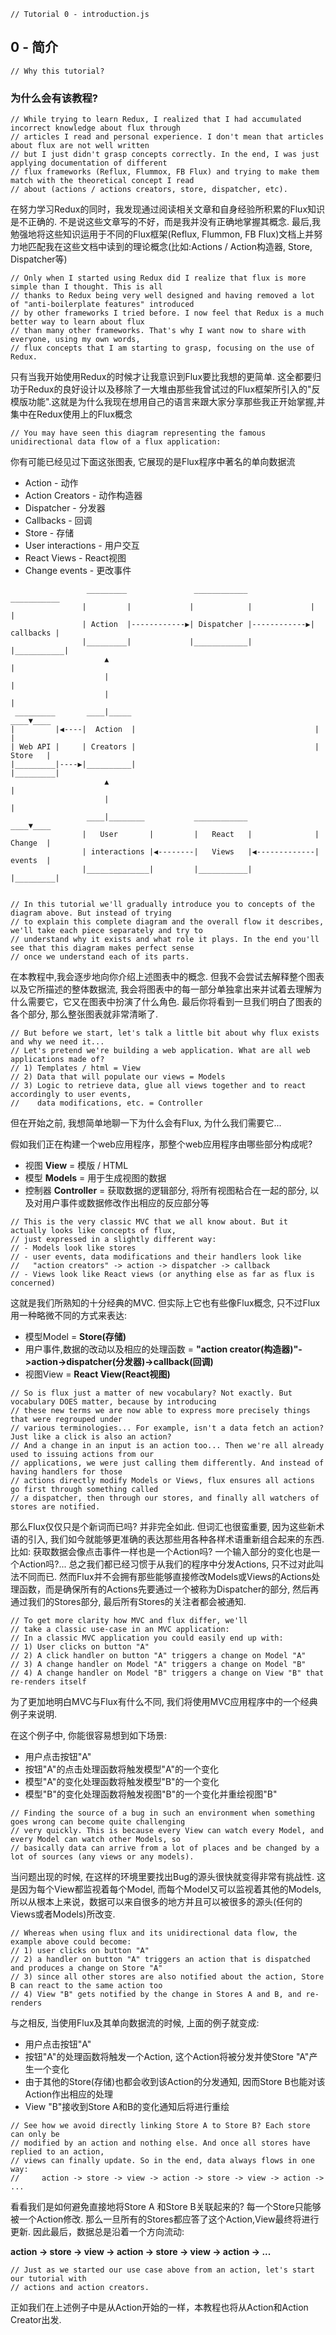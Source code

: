 ```
// Tutorial 0 - introduction.js 
```

## 0 - 简介
 
```
// Why this tutorial? 
```

### 为什么会有该教程?

```
// While trying to learn Redux, I realized that I had accumulated incorrect knowledge about flux through
// articles I read and personal experience. I don't mean that articles about flux are not well written
// but I just didn't grasp concepts correctly. In the end, I was just applying documentation of different
// flux frameworks (Reflux, Flummox, FB Flux) and trying to make them match with the theoretical concept I read
// about (actions / actions creators, store, dispatcher, etc).
```

在努力学习Redux的同时，我发现通过阅读相关文章和自身经验所积累的Flux知识是不正确的. 不是说这些文章写的不好，而是我并没有正确地掌握其概念. 最后,我勉强地将这些知识运用于不同的Flux框架(Reflux, Flummon, FB Flux)文档上并努力地匹配我在这些文档中读到的理论概念(比如:Actions / Action构造器, Store, Dispatcher等)

```
// Only when I started using Redux did I realize that flux is more simple than I thought. This is all
// thanks to Redux being very well designed and having removed a lot of "anti-boilerplate features" introduced
// by other frameworks I tried before. I now feel that Redux is a much better way to learn about flux
// than many other frameworks. That's why I want now to share with everyone, using my own words,
// flux concepts that I am starting to grasp, focusing on the use of Redux.
```

只有当我开始使用Redux的时候才让我意识到Flux要比我想的更简单. 这全都要归功于Redux的良好设计以及移除了一大堆由那些我曾试过的Flux框架所引入的"反模版功能".这就是为什么我现在想用自己的语言来跟大家分享那些我正开始掌握,并集中在Redux使用上的Flux概念

```
// You may have seen this diagram representing the famous unidirectional data flow of a flux application:
```
你有可能已经见过下面这张图表, 它展现的是Flux程序中著名的单向数据流
* Action - 动作
* Action Creators - 动作构造器
* Dispatcher - 分发器
* Callbacks - 回调
* Store - 存储
* User interactions - 用户交互
* React Views - React视图
* Change events - 更改事件
 
 
```
                 _________               ____________               ___________
                |         |             |            |             |           |
                | Action  |------------▶| Dispatcher |------------▶| callbacks |
                |_________|             |____________|             |___________|
                     ▲                                                   |
                     |                                                   |
                     |                                                   |
 _________       ____|_____                                          ____▼____
|         |◀----|  Action  |                                        |         |
| Web API |     | Creators |                                        | Store   |   
|_________|----▶|__________|                                        |_________|
                     ▲                                                   |
                     |                                                   |
                 ____|________           ____________                ____▼____
                |   User       |         |   React   |              | Change  |
                | interactions |◀--------|   Views   |◀-------------| events  |
                |______________|         |___________|              |_________|


// In this tutorial we'll gradually introduce you to concepts of the diagram above. But instead of trying
// to explain this complete diagram and the overall flow it describes, we'll take each piece separately and try to
// understand why it exists and what role it plays. In the end you'll see that this diagram makes perfect sense
// once we understand each of its parts.
```

在本教程中,我会逐步地向你介绍上述图表中的概念. 但我不会尝试去解释整个图表以及它所描述的整体数据流, 我会将图表中的每一部分单独拿出来并试着去理解为什么需要它，它又在图表中扮演了什么角色. 最后你将看到一旦我们明白了图表的各个部分, 那么整张图表就非常清晰了.

```
// But before we start, let's talk a little bit about why flux exists and why we need it...
// Let's pretend we're building a web application. What are all web applications made of?
// 1) Templates / html = View
// 2) Data that will populate our views = Models
// 3) Logic to retrieve data, glue all views together and to react accordingly to user events,
//    data modifications, etc. = Controller
```
但在开始之前, 我想简单地聊一下为什么会有Flux, 为什么我们需要它...

假如我们正在构建一个web应用程序，那整个web应用程序由哪些部分构成呢?
* 视图 **View** = 模版 / HTML
* 模型 **Models** = 用于生成视图的数据
* 控制器 **Controller** = 获取数据的逻辑部分, 将所有视图粘合在一起的部分, 以及对用户事件或数据修改作出相应的反应部分等

```
// This is the very classic MVC that we all know about. But it actually looks like concepts of flux,
// just expressed in a slightly different way:
// - Models look like stores
// - user events, data modifications and their handlers look like
//   "action creators" -> action -> dispatcher -> callback
// - Views look like React views (or anything else as far as flux is concerned)
```
这就是我们所熟知的十分经典的MVC. 但实际上它也有些像Flux概念, 只不过Flux用一种略微不同的方式来表达:
* 模型Model = **Store(存储)**
* 用户事件,数据的改动以及相应的处理函数 = **"action creator(构造器)"->action->dispatcher(分发器)->callback(回调)**
* 视图View = **React View(React视图)**
```
// So is flux just a matter of new vocabulary? Not exactly. But vocabulary DOES matter, because by introducing
// these new terms we are now able to express more precisely things that were regrouped under
// various terminologies... For example, isn't a data fetch an action? Just like a click is also an action?
// And a change in an input is an action too... Then we're all already used to issuing actions from our
// applications, we were just calling them differently. And instead of having handlers for those
// actions directly modify Models or Views, flux ensures all actions go first through something called
// a dispatcher, then through our stores, and finally all watchers of stores are notified.
```
那么Flux仅仅只是个新词而已吗? 并非完全如此. 但词汇也很蛮重要, 因为这些新术语的引入, 我们如今就能够更准确的表达那些用各种各样术语重新组合起来的东西. 比如: 获取数据会像点击事件一样也是一个Action吗? 一个输入部分的变化也是一个Action吗?... 总之我们都已经习惯于从我们的程序中分发Actions, 只不过对此叫法不同而已. 然而Flux并不会拥有那些能够直接修改Models或Views的Actions处理函数，而是确保所有的Actions先要通过一个被称为Dispatcher的部分, 然后再通过我们的Stores部分, 最后所有Stores的关注者都会被通知.

```
// To get more clarity how MVC and flux differ, we'll 
// take a classic use-case in an MVC application:
// In a classic MVC application you could easily end up with:
// 1) User clicks on button "A"
// 2) A click handler on button "A" triggers a change on Model "A"
// 3) A change handler on Model "A" triggers a change on Model "B"
// 4) A change handler on Model "B" triggers a change on View "B" that re-renders itself
```
为了更加地明白MVC与Flux有什么不同, 我们将使用MVC应用程序中的一个经典例子来说明. 

在这个例子中, 你能很容易想到如下场景:
* 用户点击按钮"A"
* 按钮"A"的点击处理函数将触发模型"A"的一个变化
* 模型"A"的变化处理函数将触发模型"B"的一个变化
* 模型"B"的变化处理函数将触发视图"B"的一个变化并重绘视图"B"

```
// Finding the source of a bug in such an environment when something goes wrong can become quite challenging
// very quickly. This is because every View can watch every Model, and every Model can watch other Models, so
// basically data can arrive from a lot of places and be changed by a lot of sources (any views or any models).
```
当问题出现的时候, 在这样的环境里要找出Bug的源头很快就变得非常有挑战性. 这是因为每个View都监视着每个Model, 而每个Model又可以监视着其他的Models, 所以从根本上来说，数据可以来自很多的地方并且可以被很多的源头(任何的Views或者Models)所改变.

```
// Whereas when using flux and its unidirectional data flow, the example above could become:
// 1) user clicks on button "A"
// 2) a handler on button "A" triggers an action that is dispatched and produces a change on Store "A"
// 3) since all other stores are also notified about the action, Store B can react to the same action too
// 4) View "B" gets notified by the change in Stores A and B, and re-renders
```
与之相反, 当使用Flux及其单向数据流的时候, 上面的例子就变成:
* 用户点击按钮"A"
* 按钮"A"的处理函数将触发一个Action, 这个Action将被分发并使Store "A"产生一个变化
* 由于其他的Store(存储)也都会收到该Action的分发通知, 因而Store B也能对该Action作出相应的处理
* View "B"接收到Store A和B的变化通知后将进行重绘

```
// See how we avoid directly linking Store A to Store B? Each store can only be
// modified by an action and nothing else. And once all stores have replied to an action,
// views can finally update. So in the end, data always flows in one way:
//     action -> store -> view -> action -> store -> view -> action -> ...
```
看看我们是如何避免直接地将Store A 和Store B关联起来的? 每一个Store只能够被一个Action修改. 那么一旦所有的Stores都应答了这个Action,View最终将进行更新. 因此最后，数据总是沿着一个方向流动:

**action -> store -> view -> action -> store -> view -> action -> ...**

```
// Just as we started our use case above from an action, let's start our tutorial with
// actions and action creators.
```
正如我们在上述例子中是从Action开始的一样，本教程也将从Action和Action Creator出发.
